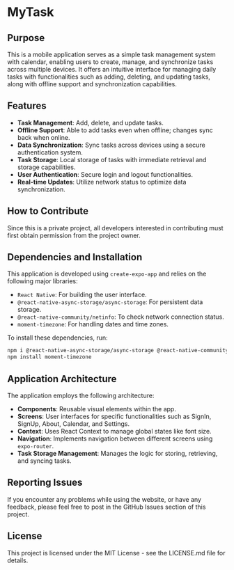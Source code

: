 # MyTask

## Purpose
This is a mobile application serves as a simple task management system with calendar, enabling users to create, manage, and synchronize tasks across multiple devices. It offers an intuitive interface for managing daily tasks with functionalities such as adding, deleting, and updating tasks, along with offline support and synchronization capabilities.

## Features

- **Task Management**: Add, delete, and update tasks.
- **Offline Support**: Able to add tasks even when offline; changes sync back when online.
- **Data Synchronization**: Sync tasks across devices using a secure authentication system.
- **Task Storage**: Local storage of tasks with immediate retrieval and storage capabilities.
- **User Authentication**: Secure login and logout functionalities.
- **Real-time Updates**: Utilize network status to optimize data synchronization.

## How to Contribute
Since this is a private project, all developers interested in contributing must first obtain permission from the project owner.

## Dependencies and Installation

This application is developed using `create-expo-app` and relies on the following major libraries:

- `React Native`: For building the user interface.
- `@react-native-async-storage/async-storage`: For persistent data storage.
- `@react-native-community/netinfo`: To check network connection status.
- `moment-timezone`: For handling dates and time zones.

To install these dependencies, run:

```bash
npm i @react-native-async-storage/async-storage @react-native-community/netinfo
npm install moment-timezone
```

## Application Architecture

The application employs the following architecture:

- **Components**: Reusable visual elements within the app.
- **Screens**: User interfaces for specific functionalities such as SignIn, SignUp, About, Calendar, and Settings.
- **Context**: Uses React Context to manage global states like font size.
- **Navigation**: Implements navigation between different screens using `expo-router`.
- **Task Storage Management**: Manages the logic for storing, retrieving, and syncing tasks.

## Reporting Issues
If you encounter any problems while using the website, or have any feedback, please feel free to post in the GitHub Issues section of this project.

## License
This project is licensed under the MIT License - see the LICENSE.md file for details.
